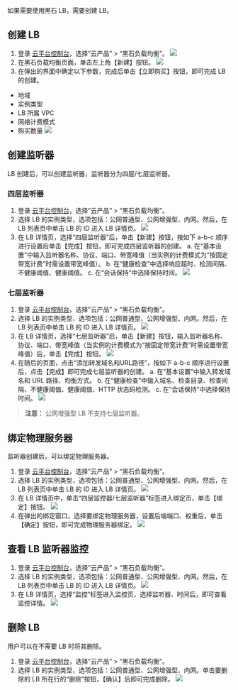 如果需要使用黑石 LB，需要创建 LB。
## 创建 LB
1. 登录 [云平台控制台](http://console.tce.fsphere.cn/)，选择”云产品” > “黑石负载均衡”。
![](http://imgcache.tce.fsphere.cn/static/mc.qcloudimg.com/static/img/a6743dde4ff6a77a4ba2034f28f97445/image.png)
2. 在黑石负载均衡页面，单击左上角【新建】按钮。
![](http://imgcache.tce.fsphere.cn/static/mc.qcloudimg.com/static/img/1340eaddfd9d1611ca56c1fd9c66de7c/image.png)
3. 在弹出的界面中确定以下参数，完成后单击【立即购买】按钮，即可完成 LB 的创建。
 - 地域
 - 实例类型
 - LB 所属 VPC
 - 网络计费模式
 - 购买数量
![](http://imgcache.tce.fsphere.cn/static/mc.qcloudimg.com/static/img/1316d20eb93c257ddb384358c0802d92/image.png)

## 创建监听器
LB 创建后，可以创建监听器，监听器分为四层/七层监听器。

### 四层监听器
1. 登录 [云平台控制台](http://console.tce.fsphere.cn/)，选择”云产品” > “黑石负载均衡”。
2. 选择 LB 的实例类型，选项包括：公网普通型、公网增强型、内网。然后，在 LB 列表页中单击 LB 的 ID 进入 LB 详情页。
![](http://imgcache.tce.fsphere.cn/static/mc.qcloudimg.com/static/img/a7bda427fbb40fa1c226170a35466993/image.png)
3. 在 LB 详情页，选择“四层监听器”后，单击【新建】按钮，按如下 a-b-c 顺序进行设置后单击【完成】按钮，即可完成四层监听器的创建。
 a. 在“基本设置”中输入监听器名称、协议、端口、带宽峰值（当实例的计费模式为“按固定带宽计费”时需设置带宽峰值）。
 b. 在“健康检查”中选择响应超时、检测间隔、不健康阈值、健康阈值。
 c. 在“会话保持”中选择保持时间。
![](http://imgcache.tce.fsphere.cn/static/mc.qcloudimg.com/static/img/a0dcf2eedb3ad64d4e26909599ceaf09/image.png)

### 七层监听器
1. 登录 [云平台控制台](http://console.tce.fsphere.cn/)，选择”云产品” > “黑石负载均衡”。
2. 选择 LB 的实例类型，选项包括：公网普通型、公网增强型、内网。然后，在 LB 列表页中单击 LB 的 ID 进入 LB 详情页。
![](http://imgcache.tce.fsphere.cn/static/mc.qcloudimg.com/static/img/a7bda427fbb40fa1c226170a35466993/image.png)
3. 在 LB 详情页，选择“七层监听器”后，单击【新建】按钮，输入监听器名称、协议、端口、带宽峰值（当实例的计费模式为“按固定带宽计费”时需设置带宽峰值）后，单击【完成】按钮。
![](http://imgcache.tce.fsphere.cn/static/mc.qcloudimg.com/static/img/3e759ce2ea572290c712d6d337888429/image.png)
4. 在随后的页面，点击“添加转发域名和URL路径”，按如下 a-b-c 顺序进行设置后，点击【完成】即可完成七层监听器的创建。
  a. 在“基本设置”中输入转发域名和 URL 路径、均衡方式。
  b. 在“健康检查”中输入域名、检查目录、检查间隔、不健康阈值、健康阈值、HTTP 状态码检测。
  c. 在“会话保持”中选择保持时间。
	![](http://imgcache.tce.fsphere.cn/static/mc.qcloudimg.com/static/img/c82b47666eda585de94b2d171391052d/image.png)
	
> **注意：**
> 公网增强型 LB 不支持七层监听器。

## 绑定物理服务器
监听器创建后，可以绑定物理服务器。
1. 登录 [云平台控制台](http://console.tce.fsphere.cn/)，选择”云产品” > “黑石负载均衡”。
2. 选择 LB 的实例类型，选项包括：公网普通型、公网增强型、内网。然后，在 LB 列表页中单击 LB 的 ID 进入 LB 详情页。
![](http://imgcache.tce.fsphere.cn/static/mc.qcloudimg.com/static/img/a7bda427fbb40fa1c226170a35466993/image.png)
3. 在 LB 详情页中，单击“四层监控器/七层监听器”标签进入绑定页，单击【绑定】按钮。
![](http://imgcache.tce.fsphere.cn/static/mc.qcloudimg.com/static/img/cf52bb7fcdb0f98a1fa45565563e8d32/image.png)
4. 在弹出的绑定窗口，选择要绑定物理服务器，设置后端端口、权重后，单击【确定】按钮，即可完成物理服务器绑定。
![](http://imgcache.tce.fsphere.cn/static/mc.qcloudimg.com/static/img/d08f66eb31e8ad6fc92a8a135226d835/image.png)

## 查看 LB 监听器监控
1. 登录 [云平台控制台](http://console.tce.fsphere.cn/)，选择”云产品” > “黑石负载均衡”。
2. 选择 LB 的实例类型，选项包括：公网普通型、公网增强型、内网。然后，在 LB 列表页中单击 LB 的 ID 进入 LB 详情页。
![](http://imgcache.tce.fsphere.cn/static/mc.qcloudimg.com/static/img/a7bda427fbb40fa1c226170a35466993/image.png)
3. 在 LB 详情页，选择“监控”标签进入监控页，选择监听器、时间后，即可查看监控详情。
![](http://imgcache.tce.fsphere.cn/static/mc.qcloudimg.com/static/img/305e3b3bcb4b84e439a8c614afead327/image.png)

## 删除 LB
用户可以在不需要 LB 时将其删除。
1. 登录 [云平台控制台](http://console.tce.fsphere.cn/)，选择”云产品” > “黑石负载均衡”。
2. 选择 LB 的实例类型，选项包括：公网普通型、公网增强型、内网。单击要删除的 LB 所在行的“删除”按钮，【确认】后即可完成删除。
![](http://imgcache.tce.fsphere.cn/static/mc.qcloudimg.com/static/img/8cfef1cbcae8aa04a7e97a693a93b4db/image.png)

